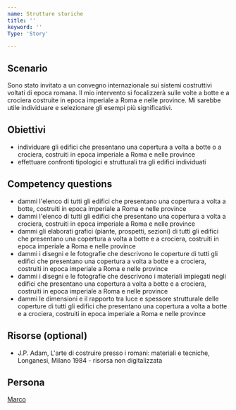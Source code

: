 ```yaml
---
name: Strutture storiche
title: ''
keyword: ''
Type: 'Story'

---
```


## Scenario
Sono stato invitato a un convegno internazionale sui sistemi costruttivi voltati di epoca romana. Il mio intervento si focalizzerà sulle volte a botte e a crociera costruite in epoca imperiale a Roma e nelle province. Mi sarebbe utile individuare e selezionare gli esempi più significativi.

## Obiettivi
- individuare gli edifici che presentano una copertura a volta a botte o a crociera, costruiti in epoca imperiale a Roma e nelle province
- effettuare confronti tipologici e strutturali tra gli edifici individuati

## Competency questions
- dammi l'elenco di tutti gli edifici che presentano una copertura a volta a botte, costruiti in epoca imperiale a Roma e nelle province
- dammi l'elenco di tutti gli edifici che presentano una copertura a volta a crociera, costruiti in epoca imperiale a Roma e nelle province
- dammi gli elaborati grafici (piante, prospetti, sezioni) di tutti gli edifici che presentano una copertura a volta a botte e a crociera, costruiti in epoca imperiale a Roma e nelle province
- dammi i disegni e le fotografie che descrivono le coperture di tutti gli edifici che presentano una copertura a volta a botte e a crociera, costruiti in epoca imperiale a Roma e nelle province
- dammi i disegni e le fotografie che descrivono i materiali impiegati negli edifici che presentano una copertura a volta a botte e a crociera, costruiti in epoca imperiale a Roma e nelle province
- dammi le dimensioni e il rapporto tra luce e spessore strutturale delle coperture di tutti gli edifici che presentano una copertura a volta a botte e a crociera, costruiti in epoca imperiale a Roma e nelle province

## Risorse (optional)
- J.P. Adam, L'arte di costruire presso i romani: materiali e tecniche, Longanesi, Milano 1984 - risorsa non digitalizzata

## Persona
[Marco](https://github.com/read-project/stories/blob/main/Persona/Marco.md) 
